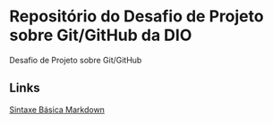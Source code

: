# Repositório do Desafio de Projeto sobre Git/GitHub da DIO
Desafio de Projeto sobre Git/GitHub

## Links

[Sintaxe Básica Markdown](https://www.markdownguide.org/)
